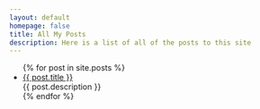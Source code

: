 ```yaml
---
layout: default
homepage: false
title: All My Posts
description: Here is a list of all of the posts to this site
---
```

<ul>
  {% for post in site.posts %}
    <li>
      <a href="{{ post.url }}">{{ post.title }}</a><br>
	  {{ post.description }}<br>
    </li>
  {% endfor %}
</ul>
